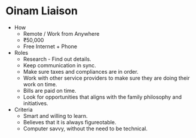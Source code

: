 # Oinam Liaison

- How
	+ Remote / Work from Anywhere
	+ ₹50,000
	+ Free Internet + Phone
- Roles
	+ Research - Find out details.
	+ Keep communication in sync.
	+ Make sure taxes and compliances are in order.
	+ Work with other service providers to make sure they are doing their work on time.
	+ Bills are paid on time.
	+ Look for opportunities that aligns with the family philosophy and initiatives.
- Criteria
	+ Smart and willing to learn.
	+ Believes that it is always figureotable.
	+ Computer savvy, without the need to be technical.